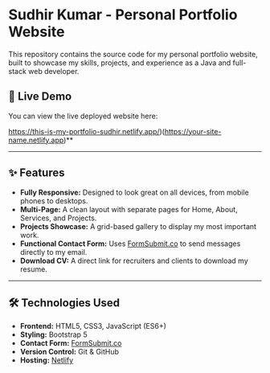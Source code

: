 # Sudhir Kumar - Personal Portfolio Website

This repository contains the source code for my personal portfolio website, built to showcase my skills, projects, and experience as a Java and full-stack web developer.

## 🚀 Live Demo

You can view the live deployed website here:

 https://this-is-my-portfolio-sudhir.netlify.app/)(https://your-site-name.netlify.app)**

---

## ✨ Features

* **Fully Responsive:** Designed to look great on all devices, from mobile phones to desktops.
* **Multi-Page:** A clean layout with separate pages for Home, About, Services, and Projects.
* **Projects Showcase:** A grid-based gallery to display my most important work.
* **Functional Contact Form:** Uses [FormSubmit.co](https://formsubmit.co/) to send messages directly to my email.
* **Download CV:** A direct link for recruiters and clients to download my resume.

---

## 🛠️ Technologies Used

* **Frontend:** HTML5, CSS3, JavaScript (ES6+)
* **Styling:** Bootstrap 5
* **Contact Form:** [FormSubmit.co](https://formsubmit.co/)
* **Version Control:** Git & GitHub
* **Hosting:** [Netlify](https://www.netlify.com/)
